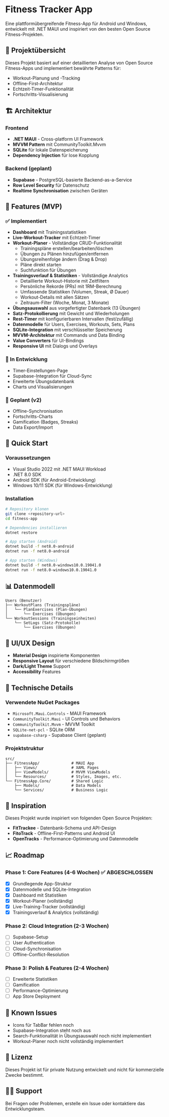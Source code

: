 # Fitness Tracker App

Eine plattformübergreifende Fitness-App für Android und Windows, entwickelt mit .NET MAUI und inspiriert von den besten Open Source Fitness-Projekten.

## 🎯 Projektübersicht

Dieses Projekt basiert auf einer detaillierten Analyse von Open Source Fitness-Apps und implementiert bewährte Patterns für:
- Workout-Planung und -Tracking
- Offline-First-Architektur
- Echtzeit-Timer-Funktionalität
- Fortschritts-Visualisierung

## 🏗️ Architektur

### Frontend
- **.NET MAUI** - Cross-platform UI Framework
- **MVVM Pattern** mit CommunityToolkit.Mvvm
- **SQLite** für lokale Datenspeicherung
- **Dependency Injection** für lose Kopplung

### Backend (geplant)
- **Supabase** - PostgreSQL-basierte Backend-as-a-Service
- **Row Level Security** für Datenschutz
- **Realtime Synchronisation** zwischen Geräten

## 📱 Features (MVP)

### ✅ Implementiert
- **Dashboard** mit Trainingsstatistiken
- **Live-Workout-Tracker** mit Echtzeit-Timer
- **Workout-Planer** - Vollständige CRUD-Funktionalität
  - Trainingspläne erstellen/bearbeiten/löschen
  - Übungen zu Plänen hinzufügen/entfernen
  - Übungsreihenfolge ändern (Drag & Drop)
  - Pläne direkt starten
  - Suchfunktion für Übungen
- **Trainingsverlauf & Statistiken** - Vollständige Analytics
  - Detaillierte Workout-Historie mit Zeitfiltern
  - Persönliche Rekorde (PRs) mit 1RM-Berechnung
  - Umfassende Statistiken (Volumen, Streak, Ø Dauer)
  - Workout-Details mit allen Sätzen
  - Zeitraum-Filter (Woche, Monat, 3 Monate)
- **Übungsauswahl** aus vorgefertigter Datenbank (13 Übungen)
- **Satz-Protokollierung** mit Gewicht und Wiederholungen
- **Rest-Timer** mit konfigurierbaren Intervallen (fest/zufällig)
- **Datenmodelle** für Users, Exercises, Workouts, Sets, Plans
- **SQLite-Integration** mit verschlüsselter Speicherung
- **MVVM-Architektur** mit Commands und Data Binding
- **Value Converters** für UI-Bindings
- **Responsive UI** mit Dialogs und Overlays

### 🚧 In Entwicklung
- Timer-Einstellungen-Page
- Supabase-Integration für Cloud-Sync
- Erweiterte Übungsdatenbank
- Charts und Visualisierungen

### 🔮 Geplant (v2)
- Offline-Synchronisation
- Fortschritts-Charts
- Gamification (Badges, Streaks)
- Data Export/Import

## 🚀 Quick Start

### Voraussetzungen
- Visual Studio 2022 mit .NET MAUI Workload
- .NET 8.0 SDK
- Android SDK (für Android-Entwicklung)
- Windows 10/11 SDK (für Windows-Entwicklung)

### Installation
```bash
# Repository klonen
git clone <repository-url>
cd fitness-app

# Dependencies installieren
dotnet restore

# App starten (Android)
dotnet build -f net8.0-android
dotnet run -f net8.0-android

# App starten (Windows)
dotnet build -f net8.0-windows10.0.19041.0
dotnet run -f net8.0-windows10.0.19041.0
```

## 📊 Datenmodell

```
Users (Benutzer)
├── WorkoutPlans (Trainingspläne)
│   └── PlanExercises (Plan-Übungen)
│       └── Exercises (Übungen)
└── WorkoutSessions (Trainingseinheiten)
    └── SetLogs (Satz-Protokolle)
        └── Exercises (Übungen)
```

## 🎨 UI/UX Design

- **Material Design** inspirierte Komponenten
- **Responsive Layout** für verschiedene Bildschirmgrößen
- **Dark/Light Theme** Support
- **Accessibility** Features

## 🔧 Technische Details

### Verwendete NuGet Packages
- `Microsoft.Maui.Controls` - MAUI Framework
- `CommunityToolkit.Maui` - UI Controls und Behaviors
- `CommunityToolkit.Mvvm` - MVVM Toolkit
- `SQLite-net-pcl` - SQLite ORM
- `supabase-csharp` - Supabase Client (geplant)

### Projektstruktur
```
src/
├── FitnessApp/              # MAUI App
│   ├── Views/               # XAML Pages
│   ├── ViewModels/          # MVVM ViewModels
│   └── Resources/           # Styles, Images, etc.
└── FitnessApp.Core/         # Shared Logic
    ├── Models/              # Data Models
    └── Services/            # Business Logic
```

## 🤝 Inspiration

Dieses Projekt wurde inspiriert von folgenden Open Source Projekten:
- **FitTrackee** - Datenbank-Schema und API-Design
- **FitoTrack** - Offline-First-Patterns und Android UI
- **OpenTracks** - Performance-Optimierung und Datenmodelle

## 📈 Roadmap

### Phase 1: Core Features (4-6 Wochen) ✅ ABGESCHLOSSEN
- [x] Grundlegende App-Struktur
- [x] Datenmodelle und SQLite-Integration
- [x] Dashboard mit Statistiken
- [x] Workout-Planer (vollständig)
- [x] Live-Training-Tracker (vollständig)
- [x] Trainingsverlauf & Analytics (vollständig)

### Phase 2: Cloud Integration (2-3 Wochen)
- [ ] Supabase-Setup
- [ ] User Authentication
- [ ] Cloud-Synchronisation
- [ ] Offline-Conflict-Resolution

### Phase 3: Polish & Features (2-4 Wochen)
- [ ] Erweiterte Statistiken
- [ ] Gamification
- [ ] Performance-Optimierung
- [ ] App Store Deployment

## 🐛 Known Issues

- Icons für TabBar fehlen noch
- Supabase-Integration steht noch aus
- Search-Funktionalität in Übungsauswahl noch nicht implementiert
- Workout-Planer noch nicht vollständig implementiert

## 📝 Lizenz

Dieses Projekt ist für private Nutzung entwickelt und nicht für kommerzielle Zwecke bestimmt.

## 🙋‍♂️ Support

Bei Fragen oder Problemen, erstelle ein Issue oder kontaktiere das Entwicklungsteam.